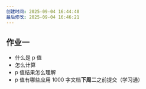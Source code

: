 ```yaml
---
创建时间: 2025-09-04 16:44:40
最后修改: 2025-09-04 16:46:21
---
```

## 作业一
- 什么是 p 值
- 怎么计算
- p 值结果怎么理解
- p 值有哪些应用
1000 字文档**下周二**之前提交（学习通）